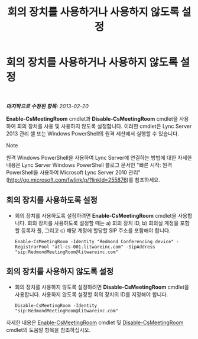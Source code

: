﻿---
title: 회의 장치를 사용하거나 사용하지 않도록 설정
TOCTitle: 회의 장치를 사용하거나 사용하지 않도록 설정
ms:assetid: d5140e38-d015-4706-9bde-cf2fa748c36b
ms:mtpsurl: https://technet.microsoft.com/ko-kr/library/JJ994070(v=OCS.15)
ms:contentKeyID: 52056962
ms.date: 08/24/2015
mtps_version: v=OCS.15
ms.translationtype: HT
---

# 회의 장치를 사용하거나 사용하지 않도록 설정

 

_**마지막으로 수정된 항목:** 2013-02-20_

**Enable-CsMeetingRoom** cmdlet과 **Disable-CsMeetingRoom** cmdlet을 사용하여 회의 장치를 사용 및 사용하지 않도록 설정합니다. 이러한 cmdlet은 Lync Server 2013 관리 셸 또는 Windows PowerShell의 원격 세션에서 실행할 수 있습니다.


> [!NOTE]
> 원격 Windows PowerShell을 사용하여 Lync Server에 연결하는 방법에 대한 자세한 내용은 Lync Server Windows PowerShell 블로그 문서인 "빠른 시작: 원격 PowerShell을 사용하여 Microsoft Lync Server 2010 관리"(<A href="http://go.microsoft.com/fwlink/p/?linkid=255876">http://go.microsoft.com/fwlink/p/?linkId=255876</A>)를 참조하세요.




## 회의 장치를 사용하도록 설정

  - 회의 장치를 사용하도록 설정하려면 **Enable-CsMeetingRoom** cmdlet을 사용합니다. 회의 장치를 사용하도록 설정할 때는 a) 회의 장치 ID, b) 회의실 계정을 포함할 등록자 풀, 그리고 c) 해당 계정에 할당할 SIP 주소를 포함해야 합니다.
    
        Enable-CsMeetingRoom -Identity "Redmond Conferencing device" -RegistrarPool "atl-cs-001.litwareinc.com" -SipAddress "sip:RedmondMeetingRoom@litwareinc.com"

## 회의 장치를 사용하지 않도록 설정

  - 회의 장치를 사용하지 않도록 설정하려면 **Disable-CsMeetingRoom** cmdlet을 사용합니다. 사용하지 않도록 설정할 회의 장치의 ID를 지정해야 합니다.
    
        Disable-CsMeetingRoom -Identity "sip:RedmondMeetingRoom@litwareinc.com"

자세한 내용은 [Enable-CsMeetingRoom](enable-csmeetingroom.md) cmdlet 및 [Disable-CsMeetingRoom](https://docs.microsoft.com/en-us/powershell/module/skype/Disable-CsMeetingRoom) cmdlet의 도움말 항목을 참조하십시오.

